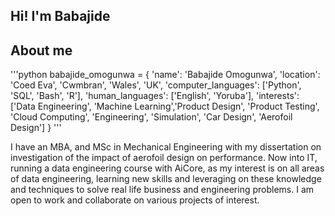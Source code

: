 ## Hi! I'm Babajide

## About me

'''python
babajide_omogunwa = {
    'name': 'Babajide Omogunwa',
    'location': 'Coed Eva', 'Cwmbran', 'Wales', 'UK',
    'computer_languages': ['Python', 'SQL', 'Bash', 'R'],
    'human_languages': ['English', 'Yoruba'],
    'interests': ['Data Engineering', 'Machine Learning','Product Design', 'Product Testing', 'Cloud Computing', 'Engineering', 'Simulation', 'Car Design', 'Aerofoil Design']
}
'''

I have an MBA, and MSc in Mechanical Engineering with my dissertation on investigation of the impact of aerofoil design on performance. Now into IT, running a data engineering course with AiCore, as my interest is on all areas of data engineering, learning new skills and leveraging on these knowledge and techniques to solve real life business and engineering problems. I am open to work and collaborate on various projects of interest. 

